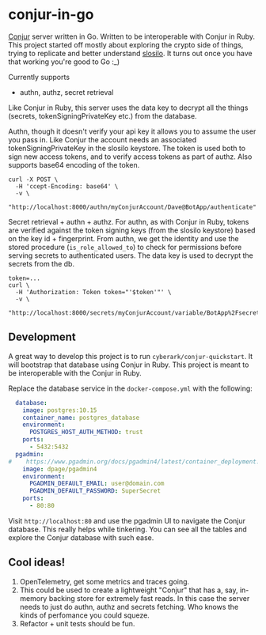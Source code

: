 # conjur-in-go

[Conjur](https://github.com/cyberark/conjur) server written in Go. Written to be interoperable with Conjur in Ruby.
This project started off mostly about exploring the crypto side of things, trying to
replicate and better understand [slosilo](https://github.com/cyberark/slosilo). It turns out once you have that working 
you're good to Go :_)

Currently supports
+ authn, authz, secret retrieval

Like Conjur in Ruby, this server uses the data key to decrypt all the things (secrets, tokenSigningPrivateKey etc.) from the database.

Authn, though it doesn't verify your api key it allows you to assume the user you pass in.
Like Conjur the account needs an associated tokenSigningPrivateKey in the slosilo keystore. 
The token is used both to sign new access tokens, and to verify access tokens as part of authz.
Also supports base64 encoding of the token.
```shell
curl -X POST \
  -H 'ccept-Encoding: base64' \
  -v \
  "http://localhost:8000/authn/myConjurAccount/Dave@BotApp/authenticate"
```

Secret retrieval + authn + authz. For authn, as with Conjur in Ruby, tokens are verified against the token signing keys (from the slosilo keystore) based on the key id + fingerprint. From authn, we get the identity and use the stored procedure (`is_role_allowed_to`) to check for permissions before
serving secrets to authenticated users. The data key is used to decrypt the secrets from the db.
```shell
token=...
curl \
  -H 'Authorization: Token token="'$token'"' \
  -v \
  "http://localhost:8000/secrets/myConjurAccount/variable/BotApp%2FsecretVar"
```

## Development

A great way to develop this project is to run `cyberark/conjur-quickstart`.
It will bootstrap that database using Conjur in Ruby. This project is meant to be 
interoperable with the Conjur in Ruby.

Replace the database service in the `docker-compose.yml` with the following:

```yaml
  database:
    image: postgres:10.15
    container_name: postgres_database
    environment:
      POSTGRES_HOST_AUTH_METHOD: trust
    ports:
      - 5432:5432
  pgadmin:
#    https://www.pgadmin.org/docs/pgadmin4/latest/container_deployment.html
    image: dpage/pgadmin4
    environment:
      PGADMIN_DEFAULT_EMAIL: user@domain.com
      PGADMIN_DEFAULT_PASSWORD: SuperSecret
    ports:
      - 80:80
```

Visit `http://localhost:80` and use the pgadmin UI to navigate the Conjur database.
This really helps while tinkering. You can see all the tables and explore the Conjur database with such ease. 

## Cool ideas!

1. OpenTelemetry, get some metrics and traces going.
2. This could be used to create a lightweight "Conjur" that has a, say, in-memory backing 
   store for extremely fast reads. In this case the server needs to just do authn, authz and secrets fetching. Who knows the kinds of perfomance you could squeze.
3. Refactor + unit tests should be fun.

